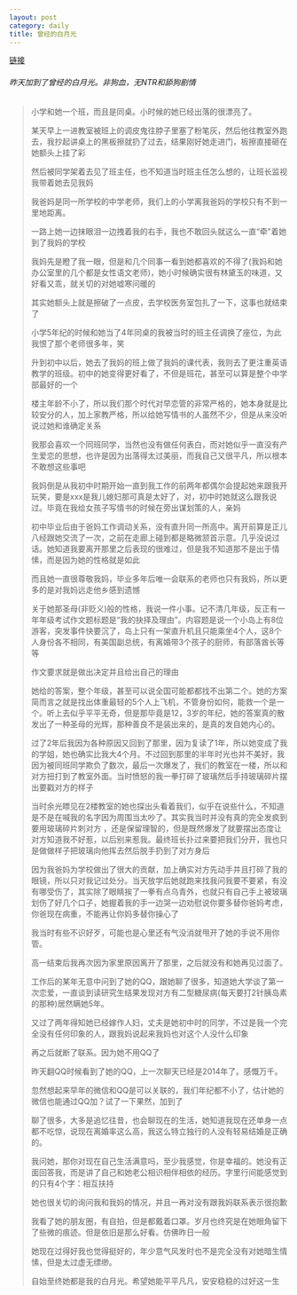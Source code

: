```yaml
---
layout: post
category: daily
title: 曾经的白月光
---
```


[链接](https://bbs.nga.cn/read.php?tid=31646718)

######  昨天加到了曾经的白月光。非狗血，无NTR和舔狗剧情

> 小学和她一个班，而且是同桌。小时候的她已经出落的很漂亮了。
>
> 某天早上一进教室被班上的调皮鬼往脖子里塞了粉笔灰，然后他往教室外跑去，我抄起讲桌上的黑板擦就扔了过去，结果刚好她走进门，板擦直接砸在她额头上挂了彩
>
> 然后被同学架着去见了班主任，也不知道当时班主任怎么想的，让班长监视我带着她去见我妈
>
> 我爸妈是同一所学校的中学老师，我们上的小学离我爸妈的学校只有不到一里地距离。
>
> 一路上她一边抹眼泪一边拽着我的右手，我也不敢回头就这么一直“牵”着她到了我妈的学校
>
> 我妈先是瞪了我一眼，但是和几个同事一看到她都喜欢的不得了(我妈和她办公室里的几个都是女性语文老师)，她小时候确实很有林黛玉的味道，又好看又乖，就关切的对她嘘寒问暖的
>
> 其实她额头上就是擦破了一点皮，去学校医务室包扎了一下，这事也就结束了
>
> 小学5年纪的时候和她当了4年同桌的我被当时的班主任调换了座位，为此我恨了那个老师很多年，笑
>
> 升到初中以后，她去了我妈的班上做了我妈的课代表，我则去了更注重英语教学的班级。初中的她变得更好看了，不但是班花，甚至可以算是整个中学部最好的一个
>
> 楼主年龄不小了，所以我们那个时代对早恋管的非常严格的，她本身就是比较安分的人，加上家教严格，所以给她写情书的人虽然不少，但是从来没听说过她和谁确定关系
>
> 我那会喜欢一个同班同学，当然也没有做任何表白，而对她似乎一直没有产生爱恋的思想，也许是因为出落得太过美丽，而我自己又很平凡，所以根本不敢想这些事吧
>
> 我妈倒是从我初中时期开始一直到我工作的前两年都偶尔会提起她来跟我开玩笑，要是xxx是我儿媳妇那可真是太好了，对，初中时她就这么跟我说过。毕竟在我给女孩子写情书的时候在旁出谋划策的人，亲妈
>
> 初中毕业后由于爸妈工作调动关系，没有直升同一所高中。离开前算是正儿八经跟她交流了一次，之前在走廊上碰到都是略微颔首示意。几乎没说过话。她知道我要离开那里之后表现的很难过，但是我不知道那不是出于情愫，而是因为她的性格就是如此
>
> 而且她一直很尊敬我妈，毕业多年后唯一会联系的老师也只有我妈，所以更多的是对我妈远走他乡感到遗憾
>
> 关于她那圣母(非贬义)般的性格，我说一件小事。记不清几年级，反正有一年年级考试作文题标题是“我的抉择及理由”。内容题是说一个小岛上有8位游客，突发事件快要沉了，岛上只有一架直升机且只能乘坐4个人，这8个人身份各不相同，有美国副总统，有离婚带3个孩子的厨师，有部落酋长等等
>
> 作文要求就是做出决定并且给出自己的理由
>
> 她给的答案，整个年级，甚至可以说全国可能都都找不出第二个。她的方案简而言之就是找出体重最轻的5个人上飞机，不管身份如何，能救一个是一个。听上去似乎平平无奇，但是那毕竟是12，3岁的年纪，她的答案真的散发出了一种圣母的光辉，那种善良不是装出来的，是真的发自她内心的。
>
> 
>
> 过了2年后我因为各种原因又回到了那里，因为复读了1年，所以她变成了我的学姐，她也确实比我大4个月。不过回到那里的半年时光也并不美好，我因为被同班同学欺负了数次，最后一次爆发了，我们的教室在一楼，所以和对方扭打到了教室外面。当时愤怒的我一拳打碎了玻璃然后手持玻璃碎片摆出要戳对方的样子
>
> 当时余光瞟见在2楼教室的她也探出头看着我们，似乎在说些什么，不知道是不是在喊我的名字因为周围当太吵了。其实我当时并没有真的完全发疯到要用玻璃碎片刺对方 ，还是保留理智的，但是既然爆发了就要摆出态度让对方知道我不好惹，以后别来惹我。最终班长扑过来要把我们分开，我也只是做做样子把玻璃向他挥去然后脱手扔到了对方身后
>
> 因为我爸妈为学校做出了很大的贡献，加上确实对方先动手并且打碎了我的眼镜，所以只对我记过处分。当天放学后她就跑来找我问我要不要紧，有没有哪受伤了，其实除了眼睛挨了一拳有点乌青外，也就只有自己手上被玻璃划伤了好几个口子，她握着我的手一边哭一边劝慰说你要多替你爸妈考虑，你爸现在病重，不能再让你妈多替你操心了
>
> 我当时有些不识好歹，可能也是心里还有气没消就甩开了她的手说不用你管。
>
> 高一结束后我再次因为家里原因离开了那里，之后就没有和她再见过面了。
>
> 工作后的某年无意中问到了她的QQ，跟她聊了很多，知道她大学谈了第一次恋爱，一直谈到读研究生结果发现对方有二型糖尿病(每天要打2针胰岛素的那种)居然瞒她5年。
>
> 又过了两年得知她已经嫁作人妇，丈夫是她初中时的同学，不过是我一个完全没有任何印象的人，跟我妈说起来我妈也对这个人没什么印象
>
> 再之后就断了联系。因为她不用QQ了
>
> 昨天翻QQ时候看到了她的QQ，上一次聊天已经是2014年了。感慨万千。
>
> 忽然想起来早年的微信和QQ是可以关联的，我们年纪都不小了，估计她的微信也能通过QQ加？试了一下果然，加到了
>
> 聊了很多，大多是追忆往昔，也会聊现在的生活，她知道我现在还单身一点都不吃惊，说现在离婚率这么高，我这么特立独行的人没有轻易结婚是正确的。
>
> 我问她，那你对现在自己生活满意吗，至少我感觉，你是幸福的。她没有正面回答我，而是讲了自己和她老公相识相伴相依的经历。字里行间能感觉到的只有4个字：相互扶持
>
> 她也很关切的询问我和我妈的情况，并且一再对没有跟我妈联系表示很抱歉
>
> 我看了她的朋友圈，有自拍，但是都戴着口罩。岁月也终究是在她眼角留下了些微的痕迹。但是依旧是那么好看。仿佛昨日一般
>
> 她现在过得好我也觉得挺好的，年少意气风发时也不是完全没有对她暗生情愫，但是太过虚无缥缈。
>
> 自始至终她都是我的白月光。希望她能平平凡凡，安安稳稳的过好这一生
